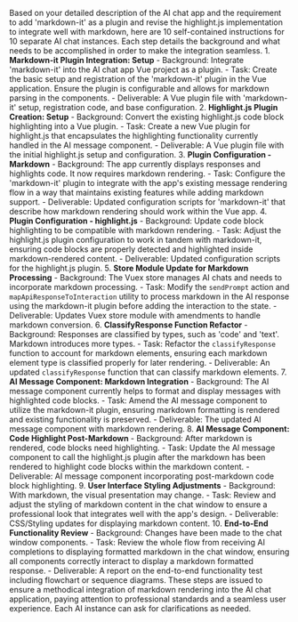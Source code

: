 Based on your detailed description of the AI chat app and the requirement to add 'markdown-it' as a plugin and revise the highlight.js implementation to integrate well with markdown, here are 10 self-contained instructions for 10 separate AI chat instances. Each step details the background and what needs to be accomplished in order to make the integration seamless. 1. **Markdown-it Plugin Integration: Setup** - Background: Integrate 'markdown-it' into the AI chat app Vue project as a plugin. - Task: Create the basic setup and registration of the 'markdown-it' plugin in the Vue application. Ensure the plugin is configurable and allows for markdown parsing in the components. - Deliverable: A Vue plugin file with 'markdown-it' setup, registration code, and base configuration. 2. **Highlight.js Plugin Creation: Setup** - Background: Convert the existing highlight.js code block highlighting into a Vue plugin. - Task: Create a new Vue plugin for highlight.js that encapsulates the highlighting functionality currently handled in the AI message component. - Deliverable: A Vue plugin file with the initial highlight.js setup and configuration. 3. **Plugin Configuration - Markdown** - Background: The app currently displays responses and highlights code. It now requires markdown rendering. - Task: Configure the 'markdown-it' plugin to integrate with the app's existing message rendering flow in a way that maintains existing features while adding markdown support. - Deliverable: Updated configuration scripts for 'markdown-it' that describe how markdown rendering should work within the Vue app. 4. **Plugin Configuration - highlight.js** - Background: Update code block highlighting to be compatible with markdown rendering. - Task: Adjust the highlight.js plugin configuration to work in tandem with markdown-it, ensuring code blocks are properly detected and highlighted inside markdown-rendered content. - Deliverable: Updated configuration scripts for the highlight.js plugin. 5. **Store Module Update for Markdown Processing** - Background: The Vuex store manages AI chats and needs to incorporate markdown processing. - Task: Modify the `sendPrompt` action and `mapApiResponseToInteraction` utility to process markdown in the AI response using the markdown-it plugin before adding the interaction to the state. - Deliverable: Updates Vuex store module with amendments to handle markdown conversion. 6. **ClassifyResponse Function Refactor** - Background: Responses are classified by types, such as 'code' and 'text'. Markdown introduces more types. - Task: Refactor the `classifyResponse` function to account for markdown elements, ensuring each markdown element type is classified properly for later rendering. - Deliverable: An updated `classifyResponse` function that can classify markdown elements. 7. **AI Message Component: Markdown Integration** - Background: The AI message component currently helps to format and display messages with highlighted code blocks. - Task: Amend the AI message component to utilize the markdown-it plugin, ensuring markdown formatting is rendered and existing functionality is preserved. - Deliverable: The updated AI message component with markdown rendering. 8. **AI Message Component: Code Highlight Post-Markdown** - Background: After markdown is rendered, code blocks need highlighting. - Task: Update the AI message component to call the highlight.js plugin after the markdown has been rendered to highlight code blocks within the markdown content. - Deliverable: AI message component incorporating post-markdown code block highlighting. 9. **User Interface Styling Adjustments** - Background: With markdown, the visual presentation may change. - Task: Review and adjust the styling of markdown content in the chat window to ensure a professional look that integrates well with the app's design. - Deliverable: CSS/Styling updates for displaying markdown content. 10. **End-to-End Functionality Review** - Background: Changes have been made to the chat window components. - Task: Review the whole flow from receiving AI completions to displaying formatted markdown in the chat window, ensuring all components correctly interact to display a markdown formatted response. - Deliverable: A report on the end-to-end functionality test including flowchart or sequence diagrams. These steps are issued to ensure a methodical integration of markdown rendering into the AI chat application, paying attention to professional standards and a seamless user experience. Each AI instance can ask for clarifications as needed.
